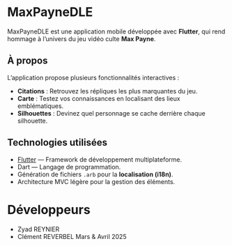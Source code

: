 # MaxPayneDLE

MaxPayneDLE est une application mobile développée avec **Flutter**, qui rend hommage à l’univers du jeu vidéo culte **Max Payne**.

## À propos

L’application propose plusieurs fonctionnalités interactives :

-  **Citations** : Retrouvez les répliques les plus marquantes du jeu.
-  **Carte** : Testez vos connaissances en localisant des lieux emblématiques.
-  **Silhouettes** : Devinez quel personnage se cache derrière chaque silhouette.

## Technologies utilisées

- [Flutter](https://flutter.dev) — Framework de développement multiplateforme.
- Dart — Langage de programmation.
- Génération de fichiers `.arb` pour la **localisation (i18n)**.
- Architecture MVC légère pour la gestion des éléments.


# Développeurs 
- Zyad REYNIER
- Clément REVERBEL
Mars & Avril 2025
